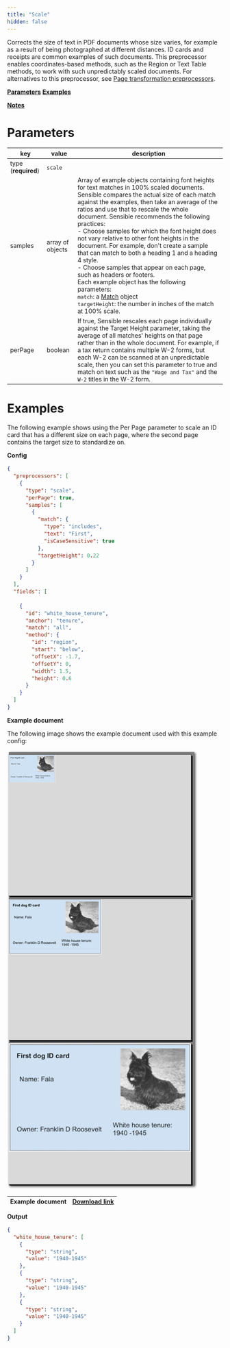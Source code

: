 ```yaml
---
title: "Scale"
hidden: false
---
```




Corrects the size of text in PDF documents whose size varies, for example as a result of being photographed at different distances. ID cards and receipts are common examples of such documents. This preprocessor enables coordinates-based methods, such as the Region or Text Table methods, to work with such unpredictably scaled documents. For alternatives to this preprocessor, see [Page transformation preprocessors](doc:deskew#notes).

[**Parameters**]( doc:scale#parameters)
[**Examples**]( doc:scale#examples)

[**Notes**]( doc:scale#notes)


Parameters
====

| key                 | value            | description                                                  |
| ------------------- | ---------------- | ------------------------------------------------------------ |
| type (**required**) | `scale`          |                                                              |
| samples             | array of objects | Array of example objects containing font heights for text matches in 100% scaled documents. Sensible compares the actual size of each match against the examples, then take an average of the ratios and use that to rescale the whole document. Sensible recommends the following practices:<br>- Choose samples for which the font height does not vary relative to other font heights in the document. For example, don't create a sample that can match to both a heading 1 and a heading 4 style.<br/>- Choose samples that appear on each page, such as headers or footers.<br/>Each example object has the following parameters:<br/> `match`: a [Match](doc:match) object<br/>`targetHeight`: the number in inches of the match at 100% scale. |
| perPage             | boolean          | If true, Sensible rescales each page individually against the Target Height parameter, taking the average of  all matches' heights on that page rather than in the whole document. For example, if a tax return contains multiple W-2 forms, but each W-2 can be scanned at an unpredictable scale, then you can set this parameter to true and match on text such as the `"Wage and Tax"` and the `W-2` titles in the W-2 form. |

Examples
====

The following example shows using the Per Page parameter to scale an ID card that has a different size on each page, where the second page contains the target size to standardize on.

**Config**

```json
{
  "preprocessors": [
    {
      "type": "scale",
      "perPage": true,
      "samples": [
        {
          "match": {
            "type": "includes",
            "text": "First",
            "isCaseSensitive": true
          },
          "targetHeight": 0.22
        }
      ]
    }
  ],
  "fields": [
    
    {
      "id": "white_house_tenure",
      "anchor": "tenure",
      "match": "all",
      "method": {
        "id": "region",
        "start": "below",
        "offsetX": -1.7,
        "offsetY": 0,
        "width": 1.5,
        "height": 0.6
      }
    }
  ]
}
```

**Example document**

The following image shows the example document used with this example config:

![Click to enlarge](https://raw.githubusercontent.com/sensible-hq/sensible-docs/main/readme-sync/assets/v0/images/final/scale.png)

| Example document | [Download link](https://raw.githubusercontent.com/sensible-hq/sensible-docs/main/readme-sync/assets/v0/pdfs/scale.pdf) |
| ------------------------------------------ | ------------------------------------------------------------ |

**Output**

```json
{
  "white_house_tenure": [
    {
      "type": "string",
      "value": "1940-1945"
    },
    {
      "type": "string",
      "value": "1940-1945"
    },
    {
      "type": "string",
      "value": "1940-1945"
    }
  ]
}
```





